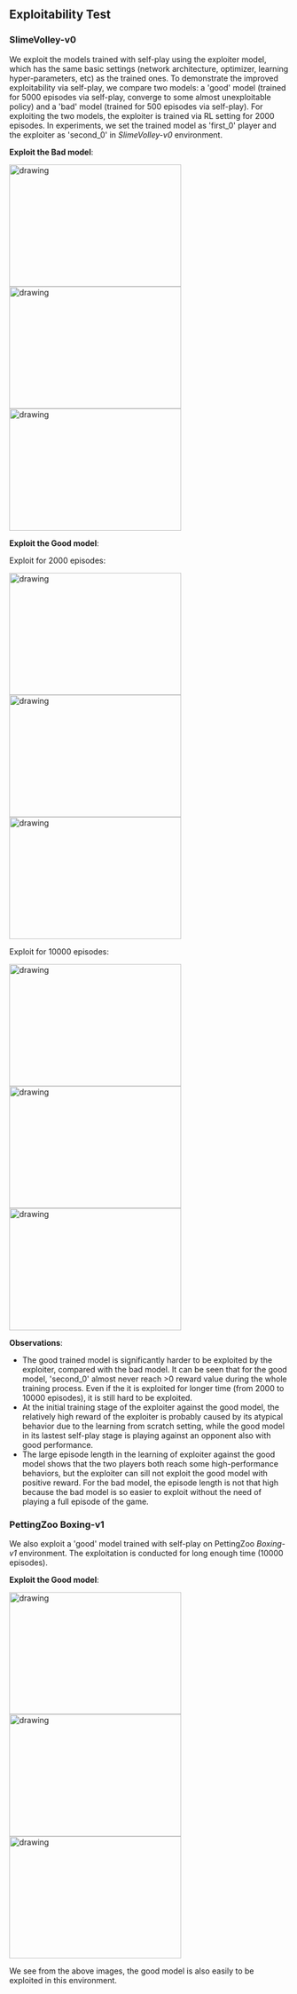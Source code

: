 ## Exploitability Test

### SlimeVolley-v0
We exploit the models trained with self-play using the exploiter model, which has the same basic settings (network architecture, optimizer, learning hyper-parameters, etc) as the trained ones. To demonstrate the improved exploitability via self-play, we compare two models: a 'good' model (trained for 5000 episodes via self-play, converge to some almost unexploitable policy) and a 'bad' model (trained for 500 episodes via self-play). For exploiting the two models, the exploiter is trained via RL setting for 2000 episodes. In experiments, we set the trained model as 'first_0' player and the exploiter as 'second_0' in *SlimeVolley-v0* environment.


**Exploit the Bad model**:

<p float="left">
<img src="https://github.com/quantumiracle/MARS/blob/master/img/slimevolley_exploit/slimevolley_badmodel_reward.png" alt="drawing" height=220 width=310/>
<img src="https://github.com/quantumiracle/MARS/blob/master/img/slimevolley_exploit/slimevolley_badmodel_length.png" alt="drawing" height=220 width=310/>
<img src="https://github.com/quantumiracle/MARS/blob/master/img/slimevolley_exploit/slimevolley_badmodel_loss.png" alt="drawing" height=220 width=310/>
</p>

**Exploit the Good model**:

Exploit for 2000 episodes: 

<p float="left">
<img src="https://github.com/quantumiracle/MARS/blob/master/img/slimevolley_exploit/slimevolley_goodmodel_reward.png" alt="drawing" height=220 width=310/>
<img src="https://github.com/quantumiracle/MARS/blob/master/img/slimevolley_exploit/slimevolley_goodmodel_length.png" alt="drawing" height=220 width=310/>
<img src="https://github.com/quantumiracle/MARS/blob/master/img/slimevolley_exploit/slimevolley_goodmodel_loss.png" alt="drawing" height=220 width=310/>
</p>

Exploit for 10000 episodes: 

<p float="left">
<img src="https://github.com/quantumiracle/MARS/blob/master/img/slimevolley_exploit/slimevolley_goodmodel_reward_10000.png" alt="drawing" height=220 width=310/>
<img src="https://github.com/quantumiracle/MARS/blob/master/img/slimevolley_exploit/slimevolley_goodmodel_length_10000.png" alt="drawing" height=220 width=310/>
<img src="https://github.com/quantumiracle/MARS/blob/master/img/slimevolley_exploit/slimevolley_goodmodel_loss_10000.png" alt="drawing" height=220 width=310/>
</p>


**Observations**:
* The good trained model is significantly harder to be exploited by the exploiter, compared with the bad model. It can be seen that for the good model, 'second_0' almost never reach >0 reward value during the whole training process. Even if the it is exploited for longer time (from 2000 to 10000 episodes), it is still hard to be exploited.
* At the initial training stage of the exploiter against the good model, the relatively high reward of the exploiter is probably caused by its atypical behavior due to the learning from scratch setting, while the good model in its lastest self-play stage is playing against an opponent also with good performance.
* The large episode length in the learning of exploiter against the good model shows that the two players both reach some high-performance behaviors, but the exploiter can sill not exploit the good model with positive reward. For the bad model, the episode length is not that high because the bad model is so easier to exploit without the need of playing a full episode of the game. 

### PettingZoo Boxing-v1
We also exploit a 'good' model trained with self-play on PettingZoo *Boxing-v1* environment. The exploitation is conducted for long enough time (10000 episodes).

**Exploit the Good model**:

<p float="left">
<img src="https://github.com/quantumiracle/MARS/blob/master/img/slimevolley_exploit/pettingzoo_boxing_goodmodel_reward_10000.png" alt="drawing" height=220 width=310/>
<img src="https://github.com/quantumiracle/MARS/blob/master/img/slimevolley_exploit/pettingzoo_boxing_goodmodel_length_10000.png" alt="drawing" height=220 width=310/>
<img src="https://github.com/quantumiracle/MARS/blob/master/img/slimevolley_exploit/pettingzoo_boxing_goodmodel_loss_10000.png" alt="drawing" height=220 width=310/>
</p>

We see from the above images, the good model is also easily to be exploited in this environment.
